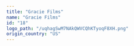```yaml
---
title: "Gracie Films"
name: "Gracie Films"
id: "18"
logo_path: "/uqhagSwM7NAkQWVCQhKTyoqF8XH.png"
origin_country: "US"
---
```

